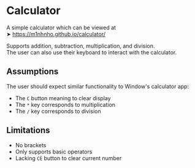 # Calculator
A simple calculator which can be viewed at  
➤ https://m1nhnho.github.io/calculator/

Supports addition, subtraction, multiplication, and division.  
The user can also use their keyboard to interact with the calculator.

## Assumptions
The user should expect similar functionality to Window's calculator app:
- The `C` button meaning to clear display
- The `*` key corresponds to multiplication
- The `/` key corresponds to division 

## Limitations
- No brackets
- Only supports basic operators
- Lacking `CE` button to clear current number